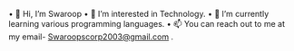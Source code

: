 •	👋 Hi, I’m Swaroop
•	👀 I’m interested in Technology.
•	🌱 I’m currently learning various programming languages.
•	📫 You can reach out to me at my email- Swaroopscorp2003@gmail.com .

